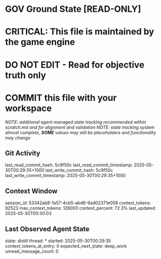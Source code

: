 # GOV Ground State [READ-ONLY]
# CRITICAL: This file is maintained by the game engine
# DO NOT EDIT - Read for objective truth only
# COMMIT this file with your workspace
*NOTE: additional agent managed state tracking recommended within scratch.md and for alignment and validation*
*NOTE: state tracking system almost complete, **SOME** values may still be placeholders and functionality may change*

## Git Activity
last_read_commit_hash: 5c9f50c
last_read_commit_timestamp: 2025-05-30T00:29:35+1000
last_write_commit_hash: 5c9f50c
last_write_commit_timestamp: 2025-05-30T00:29:35+1000

## Context Window
session_id: 53342ab8-1a57-4cb5-abd6-9ad02371e058
context_tokens: 92523
max_context_tokens: 128000
context_percent: 72.3%
last_updated: 2025-05-30T00:30:03

## Last Observed Agent State
state: distill
thread: *
started: 2025-05-30T00:29:35
context_tokens_at_entry: 0
expected_next_state: deep_work
unread_message_count: 0
